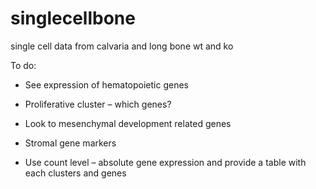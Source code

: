 # singlecellbone



single cell data from calvaria and long bone wt and ko

To do: 

 * See expression of hematopoietic genes​

 * Proliferative cluster – which genes?​

 * Look to mesenchymal development related genes​

 * Stromal gene markers​

 * Use count level – absolute gene expression and provide a table with each clusters and genes​

